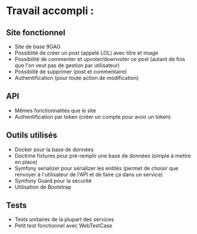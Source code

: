 # Travail accompli :

## Site fonctionnel

- Site de base 9GAG
- Possiblité de créer un post (appelé LOL) avec titre et image
- Possibilité de commenter et upvoter/downvoter ce post (autant de fois que l'on veut pas de gestion par utilisateur)
- Possibilté de supprimer (post et commentaire)
- Authentification (pour toute action de modification)

## API

- Mêmes fonctionnalités que le site
- Authentification par token (créer un compte pour avoir un token)

## Outils utilisés

- Docker pour la base de données
- Doctrine fixtures pour pré-remplir une base de données (simple à mettre en place)
- Symfony serializer pour sérializer les entités (permet de choisir que renvoyer à l'utilisateur de l'API et de faire ça dans un service)
- Symfony Guard pour la sécurité
- Utilisation de Bootstrap

## Tests

- Tests unitaires de la plupart des services
- Petit test fonctionnel avec WebTestCase